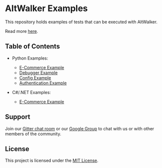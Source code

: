 # AltWalker Examples

This repository holds examples of tests that can be executed with AltWalker.

Read more [here](https://altom.gitlab.io/altwalker/altwalker/examples.html).

## Table of Contents

* Python Examples:
    * [E-Commerce Example](/python-ecommerce/README.md)
    * [Debugger Example](/python-debugger/README.md)
    * [Config Example](/python-config/README.md)
    * [Authentication Example](/python-auth/README.md)

* C#/.NET Examples:
    * [E-Commerce Example](/dotnet-ecommerce/README.md)

## Support

Join our [Gitter chat room](https://gitter.im/altwalker/community) or our [Google Group](https://groups.google.com/g/altwalker) to chat with us or with other members of the community.

## License

This project is licensed under the [MIT License](LICENSE).
